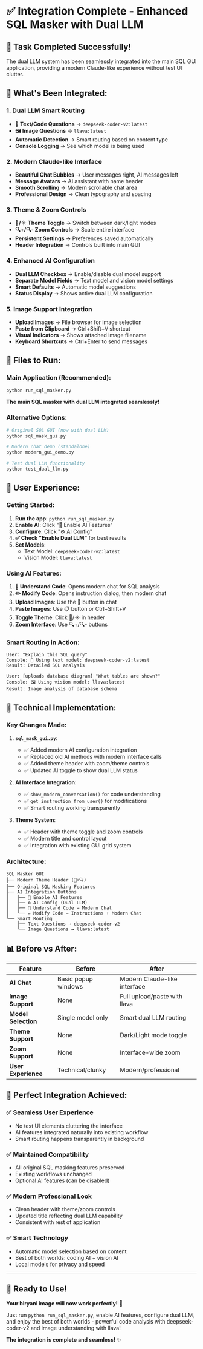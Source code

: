 # ✅ Integration Complete - Enhanced SQL Masker with Dual LLM

## 🎉 **Task Completed Successfully!**

The dual LLM system has been seamlessly integrated into the main SQL GUI application, providing a modern Claude-like experience without test UI clutter.

## 🚀 **What's Been Integrated:**

### **1. Dual LLM Smart Routing**
- **📝 Text/Code Questions** → `deepseek-coder-v2:latest`
- **🖼️ Image Questions** → `llava:latest`
- **Automatic Detection** → Smart routing based on content type
- **Console Logging** → See which model is being used

### **2. Modern Claude-like Interface**
- **Beautiful Chat Bubbles** → User messages right, AI messages left
- **Message Avatars** → AI assistant with name header
- **Smooth Scrolling** → Modern scrollable chat area
- **Professional Design** → Clean typography and spacing

### **3. Theme & Zoom Controls**
- **🌙/☀️ Theme Toggle** → Switch between dark/light modes
- **🔍+/🔍- Zoom Controls** → Scale entire interface
- **Persistent Settings** → Preferences saved automatically
- **Header Integration** → Controls built into main GUI

### **4. Enhanced AI Configuration**
- **Dual LLM Checkbox** → Enable/disable dual model support
- **Separate Model Fields** → Text model and vision model settings
- **Smart Defaults** → Automatic model suggestions
- **Status Display** → Shows active dual LLM configuration

### **5. Image Support Integration**
- **Upload Images** → File browser for image selection
- **Paste from Clipboard** → Ctrl+Shift+V shortcut
- **Visual Indicators** → Shows attached image filename
- **Keyboard Shortcuts** → Ctrl+Enter to send messages

## 📁 **Files to Run:**

### **Main Application (Recommended):**
```bash
python run_sql_masker.py
```
**The main SQL masker with dual LLM integrated seamlessly!**

### **Alternative Options:**
```bash
# Original SQL GUI (now with dual LLM)
python sql_mask_gui.py

# Modern chat demo (standalone)
python modern_gui_demo.py

# Test dual LLM functionality
python test_dual_llm.py
```

## 🎯 **User Experience:**

### **Getting Started:**
1. **Run the app**: `python run_sql_masker.py`
2. **Enable AI**: Click "🤖 Enable AI Features"
3. **Configure**: Click "⚙️ AI Config" 
4. **✅ Check "Enable Dual LLM"** for best results
5. **Set Models**: 
   - Text Model: `deepseek-coder-v2:latest`
   - Vision Model: `llava:latest`

### **Using AI Features:**
1. **🧠 Understand Code**: Opens modern chat for SQL analysis
2. **✏️ Modify Code**: Opens instruction dialog, then modern chat
3. **Upload Images**: Use the 📁 button in chat
4. **Paste Images**: Use 📋 button or Ctrl+Shift+V
5. **Toggle Theme**: Click 🌙/☀️ in header
6. **Zoom Interface**: Use 🔍+/🔍- buttons

### **Smart Routing in Action:**
```
User: "Explain this SQL query"
Console: 📝 Using text model: deepseek-coder-v2:latest
Result: Detailed SQL analysis

User: [uploads database diagram] "What tables are shown?"
Console: 🖼️ Using vision model: llava:latest  
Result: Image analysis of database schema
```

## 🔧 **Technical Implementation:**

### **Key Changes Made:**
1. **`sql_mask_gui.py`**: 
   - ✅ Added modern AI configuration integration
   - ✅ Replaced old AI methods with modern interface calls
   - ✅ Added theme header with zoom/theme controls
   - ✅ Updated AI toggle to show dual LLM status

2. **AI Interface Integration**:
   - ✅ `show_modern_conversation()` for code understanding
   - ✅ `get_instruction_from_user()` for modifications
   - ✅ Smart routing working transparently

3. **Theme System**:
   - ✅ Header with theme toggle and zoom controls
   - ✅ Modern title and control layout
   - ✅ Integration with existing GUI grid system

### **Architecture:**
```
SQL Masker GUI
├── Modern Theme Header (🌙☀️🔍)
├── Original SQL Masking Features
├── AI Integration Buttons
│   ├── 🤖 Enable AI Features
│   ├── ⚙️ AI Config (Dual LLM)
│   ├── 🧠 Understand Code → Modern Chat
│   └── ✏️ Modify Code → Instructions + Modern Chat
└── Smart Routing
    ├── Text Questions → deepseek-coder-v2
    └── Image Questions → llava:latest
```

## 📊 **Before vs After:**

| Feature | Before | After |
|---------|--------|-------|
| **AI Chat** | Basic popup windows | Modern Claude-like interface |
| **Image Support** | None | Full upload/paste with llava |
| **Model Selection** | Single model only | Smart dual LLM routing |
| **Theme Support** | None | Dark/Light mode toggle |
| **Zoom Support** | None | Interface-wide zoom |
| **User Experience** | Technical/clunky | Modern/professional |

## 🎯 **Perfect Integration Achieved:**

### **✅ Seamless User Experience**
- No test UI elements cluttering the interface
- AI features integrated naturally into existing workflow
- Smart routing happens transparently in background

### **✅ Maintained Compatibility**
- All original SQL masking features preserved
- Existing workflows unchanged
- Optional AI features (can be disabled)

### **✅ Modern Professional Look**
- Clean header with theme/zoom controls
- Updated title reflecting dual LLM capability
- Consistent with rest of application

### **✅ Smart Technology**
- Automatic model selection based on content
- Best of both worlds: coding AI + vision AI
- Local models for privacy and speed

---

## 🎉 **Ready to Use!**

**Your biryani image will now work perfectly!** 🍛

Just run `python run_sql_masker.py`, enable AI features, configure dual LLM, and enjoy the best of both worlds - powerful code analysis with deepseek-coder-v2 and image understanding with llava!

**The integration is complete and seamless!** ✨